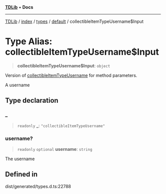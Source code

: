 [**TDLib**](../../../../../../README.md) • **Docs**

***

[TDLib](../../../../../../modules.md) / [index](../../../../../README.md) / [types](../../../README.md) / [default](../README.md) / collectibleItemTypeUsername$Input

# Type Alias: collectibleItemTypeUsername$Input

> **collectibleItemTypeUsername$Input**: `object`

Version of [collectibleItemTypeUsername](collectibleItemTypeUsername.md) for method parameters.

A username

## Type declaration

### \_

> `readonly` **\_**: `"collectibleItemTypeUsername"`

### username?

> `readonly` `optional` **username**: `string`

The username

## Defined in

dist/generated/types.d.ts:22788
